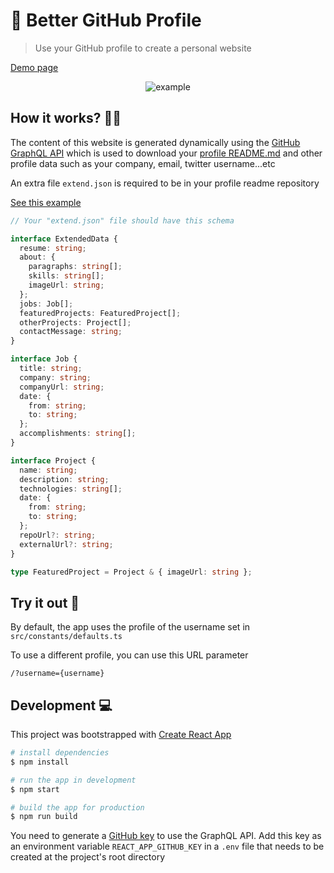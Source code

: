 # 🚀 Better GitHub Profile

> Use your GitHub profile to create a personal website

[Demo page](https://www.aabuhijleh.com/)

<p align="center">
    <img src="https://user-images.githubusercontent.com/42934634/121816709-d0c1a380-cc85-11eb-9772-877c8fdb36a9.png" alt="example" />
</p>

## How it works? 🙋‍♀️

The content of this website is generated dynamically using the [GitHub GraphQL API](https://docs.github.com/en/graphql) which is used to download your [profile README.md](https://docs.github.com/en/github/setting-up-and-managing-your-github-profile/managing-your-profile-readme) and other profile data such as your company, email, twitter username...etc

An extra file `extend.json` is required to be in your profile readme repository

[See this example](https://github.com/aabuhijleh/aabuhijleh/blob/main/extend.json)

```ts
// Your "extend.json" file should have this schema

interface ExtendedData {
  resume: string;
  about: {
    paragraphs: string[];
    skills: string[];
    imageUrl: string;
  };
  jobs: Job[];
  featuredProjects: FeaturedProject[];
  otherProjects: Project[];
  contactMessage: string;
}

interface Job {
  title: string;
  company: string;
  companyUrl: string;
  date: {
    from: string;
    to: string;
  };
  accomplishments: string[];
}

interface Project {
  name: string;
  description: string;
  technologies: string[];
  date: {
    from: string;
    to: string;
  };
  repoUrl?: string;
  externalUrl?: string;
}

type FeaturedProject = Project & { imageUrl: string };
```

## Try it out 🧪

By default, the app uses the profile of the username set in `src/constants/defaults.ts`

To use a different profile, you can use this URL parameter

```
/?username={username}
```

## Development 💻

This project was bootstrapped with [Create React App](https://github.com/facebook/create-react-app)

```sh
# install dependencies
$ npm install

# run the app in development
$ npm start

# build the app for production
$ npm run build
```

You need to generate a [GitHub key](https://docs.github.com/en/graphql/guides/forming-calls-with-graphql#authenticating-with-graphql) to use the GraphQL API. Add this key as an environment variable `REACT_APP_GITHUB_KEY` in a `.env` file that needs to be created at the project's root directory
